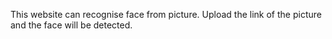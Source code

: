 This website can recognise face from picture. Upload the link of the picture and the face will be detected.